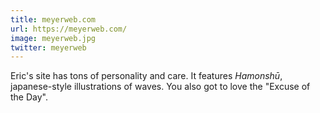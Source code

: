 ```yaml
---
title: meyerweb.com
url: https://meyerweb.com/
image: meyerweb.jpg
twitter: meyerweb
---
```


Eric's site has tons of personality and care. It features *Hamonshū*, japanese-style illustrations of waves. You also got to love the "Excuse of the Day".